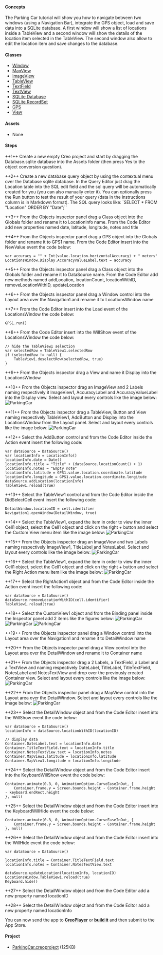 #### Concepts
The Parking Car tutorial will show you how to navigate between two windows (using a Navigation Bar), integrate the GPS object, load and save data into a SQLite database. A first window will show a list of locations inside a TableView and a second window will show the details of the location item selected in the TableView. The second window also allow to edit the location item and save changes to the database.

#### Classes
* [Window](../classes/Window.md)
* [MapView](../classes/MapView.md)
* [ImageView](../classes/ImageView.md)
* [TableView](../classes/TableView.md)
* [TextField](../classes/TextField.md)
* [TextView](../classes/TextView.md)
* [SQLite Database](../classes/SQLiteDatabase.md)
* [SQLite RecordSet](../classes/SQLiteRecordSet.md)
* [GPS](../classes/GPS.md)
* [View](../classes/View.md)	
		
#### Assets
* None


#### Steps
++1++ Create a new empty Creo project and start by dragging the Database.sqlite database into the Assets folder (then press Yes to the object conversion question).

++2++ Create a new database query object by using the contextual menu over the Database sqlite database. In the Query Editor just drag the Location table into the SQL edit field and the sql query will be automatically created for you (you can also manually enter it). You can optionally press the Run button to test the result of your query (data in the instructions column is in Markdown format). The SQL query looks like: `SELECT * FROM "Location" ORDER BY "Date”;``

++3++ From the Objects inspector panel drag a Class object into the Globals folder and rename it to LocationInfo name. From the Code Editor add new properties named date, latitude, longitude, notes and title

++4++ From the Objects inspector panel drag a GPS object into the Globals folder and rename it to GPS1 name. From the Code Editor insert into the NewValue event the code below: 
```
var accuracy = "" + Int(value.location.horizontalAccuracy) + " meters"
LocationsWindow.Display.AccuracyValueLabel.text = accuracy
```

++5++ From the Objects inspector panel drag a Class object into the Globals folder and rename it to DataSource name. From the Code Editor add new methods named addLocation, locationCount, locationWithID, removeLocationWithID, updateLocation

++6++ From the Objects inspector panel drag a Window control into the Layout area over the Navigation1 and rename it to LocationsWindow name

++7++ From the Code Editor insert into the Load event of the LocationsWindow the code below:
```
GPS1.run()
```

++8++ From the Code Editor insert into the WillShow event of the LocationsWindow the code below:
```
// hide the TableView1 selection
var selectedRow = TableView1.selectedRow
if (selectedRow != null) {
	TableView1.deselectRow(selectedRow, true)
}
```

++9++ From the Objects inspector drag a View and name it Display into the LocationsWindow

++10++ From the Objects inspector drag an ImageView and 2 Labels naming respectively it ImageView1, AccuracyLabel and AccuracyValueLabel into the Display view. Select and layout every controls like the image below:
![ParkingCar](../images/tutorials/parkingcar-1.png)

++11++ From the Objects inspector drag a TableView, Button and View naming respectively TableView1, AddButton and Display into the LocationsWindow from the Layout panel. Select and layout every controls like the image below:
![ParkingCar](../images/tutorials/parkingcar-2.png)

++12++ Select the AddButton control and from the Code Editor inside the Action event insert the following code:
```
var dataSource = DataSource()
var locationInfo = LocationInfo()
locationInfo.date = Date()
locationInfo.title = "Title" + (dataSource.locationCount() + 1)
locationInfo.notes = "Empty note"
locationInfo.latitude = GPS1.value.location.coordinate.latitude
locationInfo.longitude = GPS1.value.location.coordinate.longitude
dataSource.addLocation(locationInfo)
TableView1.reload(true)
```

++13++ Select the TableView1 control and from the Code Editor inside the DidSelectCell event insert the following code: 
```
DetailWindow.locationID = cell.identifier
Navigation1.openWindow(DetailWindow, true)
```

++14++ Select the TableView1, expand the item in order to view the inner Cell1 object, select the Cell1 object and click on the right + button and select the Custom View menu item like the image below:
![ParkingCar](../images/tutorials/parkingcar-3.png)

++15++ From the Objects inspector drag an ImageView and two Labels naming respectively ImageView1, TitleLabel and NotesLabel. Select and layout every controls like the image below:
![ParkingCar](../images/tutorials/parkingcar-4.png)

++16++ Select the TableView1, expand the item in order to view the inner Cell1 object, select the Cell1 object and click on the right + button and select the Right Action menu item like the image below:
![ParkingCar](../images/tutorials/parkingcar-5.png)

++17++ Select the RightAction1 object and from the Code Editor inside the Action event insert the following code: 
```
var dataSource = DataSource()
dataSource.removeLocationWithID(cell.identifier)
TableView1.reload(true)
```

++18++ Select the CustomView1 object and from the Binding panel inside the Inspector panel add 2 items like the figures below:
![ParkingCar](../images/tutorials/parkingcar-8.png)
![ParkingCar](../images/tutorials/parkingcar-9.png)
![ParkingCar](../images/tutorials/parkingcar-10.png)

++19++ From the Objects inspector panel drag a Window control into the Layout area over the Navigation1 and rename it to DetailWindow name

++20++ From the Objects inspector panel drag a View control into the Layout area over the DetailWindow and rename it to Container name

++21++ From the Objects inspector drag a 2 Labels, a TextField, a Label and a TextView and naming respectively DateLabel, TitleLabel, TitleTextField, NotesLabel and NotesTextView and drop over the previously created Container view. Select and layout every controls like the image below:
![ParkingCar](../images/tutorials/parkingcar-6.png)

++22++ From the Objects inspector panel drag a MapView control into the Layout area over the DetailWindow. Select and layout every controls like the image below:
![ParkingCar](../images/tutorials/parkingcar-7.png)

++23++ Select the DetailWindow object and from the Code Editor insert into the WillShow event the code below:
```
var dataSource = DataSource()
locationInfo = dataSource.locationWithID(locationID)

// display data
Container.DateLabel.text = locationInfo.date
Container.TitleTextField.text = locationInfo.title
Container.NotesTextView.text = locationInfo.notes
Container.MapView1.latitude = locationInfo.latitude
Container.MapView1.longitude = locationInfo.longitude
```

++24++ Select the DetailWindow object and from the Code Editor insert into the KeyboardWillShow event the code below:
```
Container.animate(0.3, 0, AnimationOption.CurveEaseInOut, {
	Container.frame.y = Screen.bounds.height - Container.frame.height - keyboard.endRect.height
}, null)
```

++25++ Select the DetailWindow object and from the Code Editor insert into the KeyboardWillHide event the code below:
```
Container.animate(0.3, 0, AnimationOption.CurveEaseInOut, {
	Container.frame.y = Screen.bounds.height - Container.frame.height
}, null)
```

++26++ Select the DetailWindow object and from the Code Editor insert into the WillHide event the code below:
```
var dataSource = DataSource()

locationInfo.title = Container.TitleTextField.text
locationInfo.notes = Container.NotesTextView.text

dataSource.updateLocation(locationInfo, locationID)
LocationsWindow.TableView1.reload(true)
Keyboard.hide()
```

++27++ Select the DetailWindow object and from the Code Editor add a new property named locationID

++28++ Select the DetailWindow object and from the Code Editor add a new property named locationInfo

You can now send the app to **[CreoPlayer](../creo/creoplayer.md)** or **[build it](../creo/build-your-app.md)** and then submit to the App Store.

#### Project
* [ParkingCar.creoproject](../assets/parkingcar.zip) (125KB)
